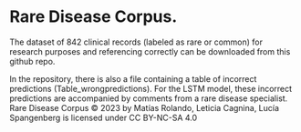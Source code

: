 # Rare Disease Corpus.

The dataset of 842 clinical records (labeled as rare or common) for research purposes and referencing correctly can be downloaded from this github repo.

In the repository, there is also a file containing a table of incorrect predictions (Table_wrongpredictions). For the LSTM model, these incorrect predictions are accompanied by comments from a rare disease specialist.
Rare Disease Corpus © 2023 by Matías Rolando, Leticia Cagnina, Lucía Spangenberg is licensed under CC BY-NC-SA 4.0 
